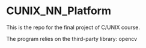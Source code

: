 # CUNIX_NN_Platform
This is the repo for the final project of C/UNIX course.

The program relies on the third-party library: opencv


